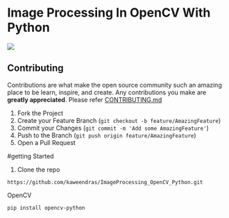 # Image Processing In OpenCV With Python

<img src="https://fedtechmagazine.com/sites/fedtechmagazine.com/files/styles/cdw_hero/public/articles/%5Bcdw_tech_site%3Afield_site_shortname%5D/201808/FedTech-ComputerVision.jpg?itok=D3iTCeM4"/>

## Contributing

Contributions are what make the open source community such an amazing place to be learn, inspire, and create. Any contributions you make are **greatly appreciated**. Please refer [CONTRIBUTING.md](CONTRIBUTING.md)

1. Fork the Project
2. Create your Feature Branch (`git checkout -b feature/AmazingFeature`)
3. Commit your Changes (`git commit -m 'Add some AmazingFeature'`)
4. Push to the Branch (`git push origin feature/AmazingFeature`)
5. Open a Pull Request

#getting Started
1. Clone the repo
```pip
https://github.com/kaweendras/ImageProcessing_OpenCV_Python.git
```

OpenCV

```pip
pip install opencv-python
```